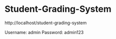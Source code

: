 # Student-Grading-System

http://localhost/student-grading-system

Username: admin
Password: admin123
